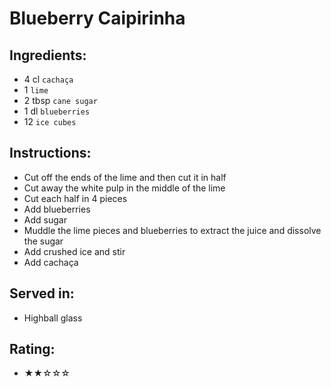 # Blueberry Caipirinha

## Ingredients:
- 4 cl `cachaça`
- 1 `lime`
- 2 tbsp `cane sugar`
- 1 dl `blueberries`
- 12 `ice cubes`

## Instructions:
- Cut off the ends of the lime and then cut it in half
- Cut away the white pulp in the middle of the lime
- Cut each half in 4 pieces  
- Add blueberries
- Add sugar
- Muddle the lime pieces and blueberries to extract the juice and dissolve the sugar
- Add crushed ice and stir
- Add cachaça

## Served in:
- Highball glass

## Rating:
- ★★☆☆☆